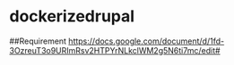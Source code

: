 # dockerizedrupal

##Requirement
https://docs.google.com/document/d/1fd-3OzreuT3o9URImRsv2HTPYrNLkclWM2g5N6ti7mc/edit#
